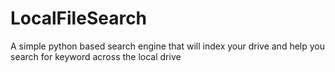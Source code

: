 # LocalFileSearch
A simple python based search engine that will index your drive and help you search for keyword across the local drive

